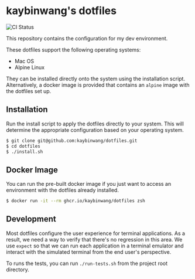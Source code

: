 # kaybinwang's dotfiles
![CI Status](https://github.com/kaybinwang/dotfiles/actions/workflows/docker-publish.yml/badge.svg)

This repository contains the configuration for my dev environment.

These dotfiles support the following operating systems:
- Mac OS
- Alpine Linux

They can be installed directly onto the system using the installation script.
Alternatively, a docker image is provided that contains an `alpine` image with
the dotfiles set up.

## Installation
Run the install script to apply the dotfiles directly to your system. This will
determine the appropriate configuration based on your operating system.
```bash
$ git clone git@github.com:kaybinwang/dotfiles.git
$ cd dotfiles
$ ./install.sh
```

## Docker Image
You can run the pre-built docker image if you just want to access an environment
with the dotfiles already installed.
```bash
$ docker run -it --rm ghcr.io/kaybinwang/dotfiles zsh
```

## Development
Most dotfiles configure the user experience for terminal applications. As a
result, we need a way to verify that there's no regression in this area. We use
`expect` so that we can run each application in a terminal emulator and interact
with the simulated terminal from the end user's perspective.

To runs the tests, you can run `./run-tests.sh` from the project root directory.
